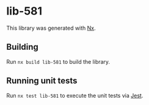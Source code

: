 # lib-581

This library was generated with [Nx](https://nx.dev).

## Building

Run `nx build lib-581` to build the library.

## Running unit tests

Run `nx test lib-581` to execute the unit tests via [Jest](https://jestjs.io).
